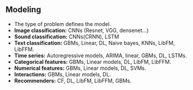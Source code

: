 ## Modeling

* The type of problem defines the model.
* **Image classification:** CNNs (Resnet, VGG, densenet...)
* **Sound classification:** CNNs(CRNN), LSTM
* **Text classification:** GBMs, Linear, DL, Naive bayes, KNNs, LibFM, LibFFM.
* **Time series:** Autoregressive models, ARIMA, linear, GBMs, DL, LSTMs.
* **Categorical features:** GBMs, Linear models, DL, LibFM, LibFFM.
* **Numerical features:** GBMs, Linear models, DL, SVMs.
* **Interactions:** GBMs, Linear models, DL.
* **Recommenders:** CF, DL, LibFM, LibFFM, GBMs.